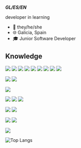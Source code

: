 **_GL/ES/EN_**

developer in learning

- :bust_in_silhouette: they/he/she
- :globe_with_meridians: Galicia, Spain
- :mortar_board: Junior Software Developer

## Knowledge

![](https://img.shields.io/badge/IDE-VS_Code-informational?style=flat&logo=visual-studio-code&logoColor=white&color=blueviolet)
![](https://img.shields.io/badge/Language-Python-informational?style=flat&logo=python&logoColor=white&color=blueviolet)
![](https://img.shields.io/badge/Language-Rust-informational?style=flat&logo=Rust&logoColor=white&color=blueviolet)
![](https://img.shields.io/badge/Language-Javascript-informational?style=flat&logo=JavaScript&logoColor=white&color=blueviolet)
![](https://img.shields.io/badge/Language-Typescript-informational?style=flat&logo=typescript&logoColor=white&color=blueviolet)
![](https://img.shields.io/badge/Language-HTML-informational?style=flat&logo=html5&logoColor=white&color=blueviolet)
![](https://img.shields.io/badge/Language-CSS-informational?style=flat&logo=css3&logoColor=white&color=blueviolet)
![](https://img.shields.io/badge/Language-Java-informational?style=flat&logo=Java&logoColor=white&color=blueviolet)
![](https://img.shields.io/badge/Framework-JavaFX-informational?style=flat&logo=Java&logoColor=white&color=blueviolet)

![](https://img.shields.io/badge/IDE-IntelliJ-informational?style=flat&logo=intellij-idea&logoColor=white&color=blueviolet)
![](https://img.shields.io/badge/Language-Kotlin-informational?style=flat&logo=kotlin&logoColor=white&color=blueviolet)

![](https://img.shields.io/badge/IDE-Android_Studio-informational?style=flat&logo=android-studio&logoColor=white&color=blueviolet)

![](https://img.shields.io/badge/IDE-Visual_Studio-informational?style=flat&logo=visualstudio&logoColor=white&color=blueviolet)
![](https://img.shields.io/badge/Language-C%23-informational?style=flat&logo=csharp&logoColor=white&color=blueviolet)
![](https://img.shields.io/badge/Framework-.NET-informational?style=flat&logo=dotnet&logoColor=white&color=blueviolet)

![](https://img.shields.io/badge/Platform-Arduino-informational?style=flat&logo=arduino&logoColor=white&color=blueviolet)
![](https://img.shields.io/badge/Platform-Raspberry_Pi-informational?style=flat&logo=Raspberry-Pi&logoColor=white&color=blueviolet)

![](https://img.shields.io/badge/OS-Linux-informational?style=flat&logo=linux&logoColor=white&color=blueviolet)
![](https://img.shields.io/badge/OS-Windows-informational?style=flat&logo=windows&logoColor=white&color=blueviolet)


![](https://github-readme-stats.vercel.app/api?username=xoko14&show_icons=true&theme=material-palenight)

![Top Langs](https://github-readme-stats.vercel.app/api/top-langs/?username=xoko14&layout=compact&theme=material-palenight&langs_count=10&exclude_repo=password-competition,doorbell-helper)
